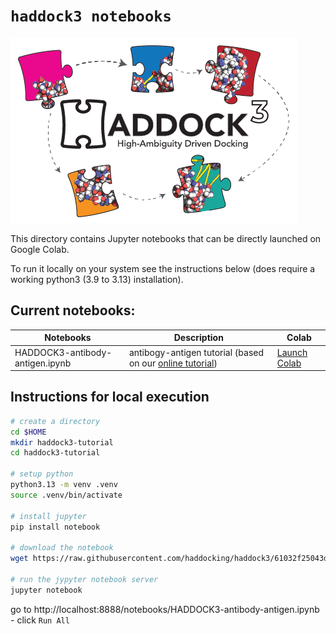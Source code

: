 # `haddock3 notebooks`

![haddock3-logo](https://raw.githubusercontent.com/haddocking/haddock3/refs/heads/main/docs/figs/HADDOCK3-logo.png)


This directory contains Jupyter notebooks that can be directly launched on Google Colab.

To run it locally on your system see the instructions below (does require a working python3 (3.9 to 3.13) installation).

## Current notebooks:

| Notebooks                           |      Description                     |    Colab    |
|-------------------------------------|--------------------------------------|--------------|
| HADDOCK3-antibody-antigen.ipynb     | antibogy-antigen tutorial (based on our [online tutorial](https://www.bonvinlab.org/education/HADDOCK3/HADDOCK3-antibody-antigen/)) | [Launch Colab](https://colab.research.google.com/github/haddocking/haddock3/blob/main/notebooks/HADDOCK3-antibody-antigen.ipynb) |


## Instructions for local execution


```bash
# create a directory
cd $HOME
mkdir haddock3-tutorial
cd haddock3-tutorial

# setup python
python3.13 -m venv .venv
source .venv/bin/activate

# install jupyter
pip install notebook

# download the notebook
wget https://raw.githubusercontent.com/haddocking/haddock3/61032f25043db1cfa470c1c7dbbb12b8c509b614/notebooks/HADDOCK3-antibody-antigen.ipynb

# run the jypyter notebook server
jupyter notebook
```
go to http://localhost:8888/notebooks/HADDOCK3-antibody-antigen.ipynb - click `Run All` 

